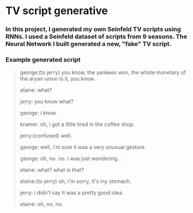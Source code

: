# TV script generative

### In this project, I generated my own Seinfeld TV scripts using RNNs. I used a Seinfeld dataset of scripts from 9 seasons. The Neural Network I built generated a new, "fake" TV script.



### Example generated script


>george:(to jerry) you know, the yankees won, the whole monetary of the aryan union is it, you know.
>
>elaine: what?
>
>jerry: you know what?
>
>george: i know.
>
>kramer: oh, i got a little tired in the coffee shop.
>
>jerry:(confused) well.
>
>george: well, i'm sure it was a very unusual gesture.
>
>george: oh, no. no. i was just wondering...
>
>elaine: what? what is that?
>
>elaine:(to jerry) oh, i'm sorry, it's my stomach.
>
>jerry: i didn't say it was a pretty good idea.
>
>elaine: oh, no, no.

